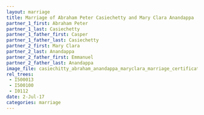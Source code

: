 ```yaml
---
layout: marriage
title: Marriage of Abraham Peter Casiechetty and Mary Clara Anandappa
partner_1_first: Abraham Peter
partner_1_last: Casiechetty
partner_1_father_first: Casper
partner_1_father_last: Casiechetty
partner_2_first: Mary Clara
partner_2_last: Anandappa
partner_2_father_first: Emmanuel
partner_2_father_last: Anandappa
image_file: casiechitty_abraham_anandappa_maryclara_marriage_certificate_family_search_1917_page862
rel_trees:
 - I500013
 - I500100
 - I0112
date: 2-Jul-17
categories: marriage
---
```


